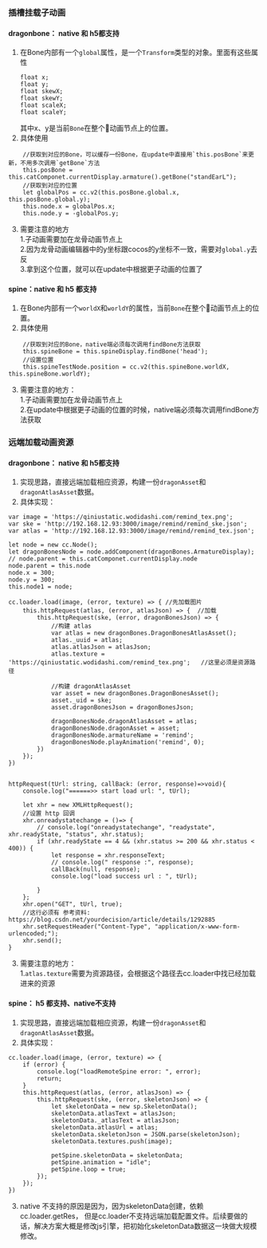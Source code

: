 
### 插槽挂载子动画
#### dragonbone： native 和 h5都支持
1. 在Bone内部有一个`global`属性，是一个`Transform`类型的对象。里面有这些属性  
    ```
    float x;
    float y;
    float skewX;
    float skewY;
    float scaleX;
    float scaleY;
    ```
    其中x、y是当前`Bone`在整个动画节点上的位置。
2. 具体使用
```
    //获取到对应的Bone，可以缓存一份Bone，在update中直接用`this.posBone`来更新，不用多次调用`getBone`方法
    this.posBone = this.catComponet.currentDisplay.armature().getBone("standEarL");
    //获取到对应的位置
    let globalPos = cc.v2(this.posBone.global.x, this.posBone.global.y); 
    this.node.x = globalPos.x;
    this.node.y = -globalPos.y;
```
3. 需要注意的地方  
    1.子动画需要加在龙骨动画节点上  
    2.因为龙骨动画编辑器中的y坐标跟cocos的y坐标不一致，需要对`global.y`去反  
    3.拿到这个位置，就可以在update中根据更子动画的位置了

#### spine：native 和 h5 都支持
1. 在Bone内部有一个`worldX`和`worldY`的属性，当前`Bone`在整个动画节点上的位置。
2. 具体使用
```
    //获取到对应的Bone，native端必须每次调用findBone方法获取
    this.spineBone = this.spineDisplay.findBone('head');
    //设置位置
    this.spineTestNode.position = cc.v2(this.spineBone.worldX, this.spineBone.worldY);        
```
3. 需要注意的地方：   
    1.子动画需要加在龙骨动画节点上   
    2.在update中根据更子动画的位置的时候，native端必须每次调用findBone方法获取


### 远端加载动画资源
#### dragonbone： native 和 h5都支持
1. 实现思路，直接远端加载相应资源，构建一份`dragonAsset`和`dragonAtlasAsset`数据。
2. 具体实现：
```
var image = 'https://qiniustatic.wodidashi.com/remind_tex.png';
var ske = 'http://192.168.12.93:3000/image/remind/remind_ske.json';
var atlas = 'http://192.168.12.93:3000/image/remind/remind_tex.json';

let node = new cc.Node();
let dragonBonesNode = node.addComponent(dragonBones.ArmatureDisplay);
// node.parent = this.catComponet.currentDisplay.node
node.parent = this.node
node.x = 300;
node.y = 300;
this.node1 = node;

cc.loader.load(image, (error, texture) => { //先加载图片
    this.httpRequest(atlas, (error, atlasJson) => {  //加载
        this.httpRequest(ske, (error, dragonBonesJson) => {
            //构建 atlas
            var atlas = new dragonBones.DragonBonesAtlasAsset();
            atlas._uuid = atlas;
            atlas.atlasJson = atlasJson;
            atlas.texture = 'https://qiniustatic.wodidashi.com/remind_tex.png';   //这里必须是资源路径

            //构建 dragonAtlasAsset
            var asset = new dragonBones.DragonBonesAsset();
            asset._uid = ske;
            asset.dragonBonesJson = dragonBonesJson;

            dragonBonesNode.dragonAtlasAsset = atlas;
            dragonBonesNode.dragonAsset = asset;
            dragonBonesNode.armatureName = 'remind';
            dragonBonesNode.playAnimation('remind', 0);
        })
    });
})


httpRequest(tUrl: string, callBack: (error, response)=>void){
    console.log("======>> start load url: ", tUrl);
    
    let xhr = new XMLHttpRequest();
    //设置 http 回调
    xhr.onreadystatechange = ()=> {
        // console.log("onreadystatechange", "readystate", xhr.readyState, "status", xhr.status);
        if (xhr.readyState == 4 && (xhr.status >= 200 && xhr.status < 400)) {
            let response = xhr.responseText;
            // console.log(" response :", response);
            callBack(null, response);
            console.log("load success url : ", tUrl);
            
        }
    };
    xhr.open("GET", tUrl, true);
    //这行必须有 参考资料: https://blog.csdn.net/yourdecision/article/details/1292885
    xhr.setRequestHeader("Content-Type", "application/x-www-form-urlencoded;");
    xhr.send();
}
```

3. 需要注意的地方：   
    1.`atlas.texture`需要为资源路径，会根据这个路径去cc.loader中找已经加载进来的资源


#### spine： h5 都支持、native不支持
1. 实现思路，直接远端加载相应资源，构建一份`dragonAsset`和`dragonAtlasAsset`数据。
2. 具体实现：
```
cc.loader.load(image, (error, texture) => {
    if (error) {
        console.log("loadRemoteSpine error: ", error);
        return;
    }
    this.httpRequest(atlas, (error, atlasJson) => {
        this.httpRequest(ske, (error, skeletonJson) => {
            let skeletonData = new sp.SkeletonData();
            skeletonData.atlasText = atlasJson;
            skeletonData._atlasText = atlasJson;
            skeletonData.atlasUrl = atlas;
            skeletonData.skeletonJson = JSON.parse(skeletonJson);
            skeletonData.textures.push(image);

            petSpine.skeletonData = skeletonData;
            petSpine.animation = "idle";
            petSpine.loop = true;
        });
    });
})
```

3. native 不支持的原因是因为，因为skeletonData创建，依赖cc.loader.getRes， 但是cc.loader不支持远端加载配置文件。后续要做的话，解决方案大概是修改js引擎，把初始化skeletonData数据这一块做大规模修改。
